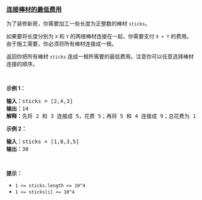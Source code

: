 ### [连接棒材的最低费用](https://leetcode-cn.com/problems/minimum-cost-to-connect-sticks)

<p>为了装修新房，你需要加工一些长度为正整数的棒材&nbsp;<code>sticks</code>。</p>

<p>如果要将长度分别为&nbsp;<code>X</code> 和&nbsp;<code>Y</code>&nbsp;的两根棒材连接在一起，你需要支付&nbsp;<code>X + Y</code>&nbsp;的费用。 由于施工需要，你必须将所有棒材连接成一根。</p>

<p>返回你把所有棒材&nbsp;<code>sticks</code>&nbsp;连成一根所需要的最低费用。注意你可以任意选择棒材连接的顺序。</p>

<p>&nbsp;</p>

<p><strong>示例 1：</strong></p>

<pre><strong>输入：</strong>sticks = [2,4,3]
<strong>输出：</strong>14
<strong>解释：</strong>先将 2 和 3 连接成 5，花费 5；再将 5 和 4 连接成 9；总花费为 14。
</pre>

<p><strong>示例 2：</strong></p>

<pre><strong>输入：</strong>sticks = [1,8,3,5]
<strong>输出：</strong>30
</pre>

<p>&nbsp;</p>

<p><strong>提示：</strong></p>

<ul>
	<li><code>1 &lt;= sticks.length &lt;= 10^4</code></li>
	<li><code>1 &lt;= sticks[i] &lt;= 10^4</code></li>
</ul>
